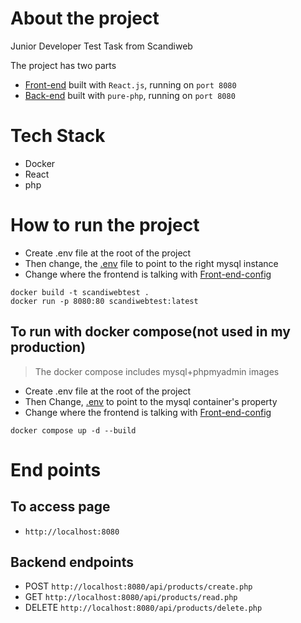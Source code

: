 # About the project
Junior Developer Test Task from Scandiweb

The project has two parts
- [Front-end](frontend/README.md) built with `React.js`, running on `port 8080`
- [Back-end](backend/README.md) built with `pure-php`, running on `port 8080`

# Tech Stack
- Docker
- React
- php

# How to run the project
- Create .env file at the root of the project
- Then change, the [.env](/.env) file to point to the right mysql instance
- Change where the frontend is talking with [Front-end-config](/frontend/src/Config/Api.js)
```shell
docker build -t scandiwebtest .
docker run -p 8080:80 scandiwebtest:latest
```
## To run with docker compose(not used in my production)
> The docker compose includes mysql+phpmyadmin images
- Create .env file at the root of the project
- Then Change, [.env](/.env) to point to the mysql container's property
- Change where the frontend is talking with [Front-end-config](/frontend/src/Config/Api.js)
```shell
docker compose up -d --build
```

# End points

## To access page
- `http://localhost:8080`

## Backend endpoints
- POST `http://localhost:8080/api/products/create.php`
- GET `http://localhost:8080/api/products/read.php`
- DELETE `http://localhost:8080/api/products/delete.php`
